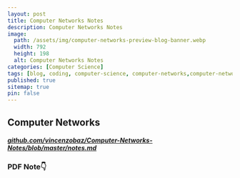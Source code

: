 ```yaml
---
layout: post
title: Computer Networks Notes
description: Computer Networks Notes
image: 
  path: /assets/img/computer-networks-preview-blog-banner.webp
  width: 792
  height: 198
  alt: Computer Networks Notes
categories: [Computer Science]
tags: [blog, coding, computer-science, computer-networks,computer-networks-notes,notes,computernetwork,computernetworking,computer,ipv,icnd,computertechnology,ccna,routingandswitching,networking,osi-model,computernetworkingtechnology,computer-networks-handwritten-notes]
published: true
sitemap: true
pin: false
---
```





## Computer Networks 

##### [github.com/vincenzobaz/Computer-Networks-Notes/blob/master/notes.md](https://github.com/vincenzobaz/Computer-Networks-Notes/blob/master/notes.md)


### PDF Note👇

<object data="/assets/doc/computer_networking_notes_for_tech_placements.pdf" loading="lazy" type="application/pdf" width="100%" height="700px">
</object>